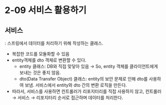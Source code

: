 # **2-09 서비스 활용하기**

## 서비스

: 스프링에서 데이터를 처리하기 위해 작성하는 클래스.

- 복잡한 코드를 모듈화할 수 있음
- entity객체를 dto 객체로 변환할 수 있다.
    - entity 클래스: DB와 직접 맞닿아 있음 → So, entity 객체를 클라이언트에게 보내는 것은 좋지 않음.
    - dto(Data Transfer Object) 클래스: entity의 보안 문제로 인해 dto를 사용하여 보냄. 서비스에서 entity와 dto 간의 변환 로직을 만든다.
- 따라서, 서비스를 사용하면 컨트롤러가 리포지터리를 직접 사용하지 않고, 컨트롤러 → 서비스 → 리포지터리 순서로 접근하며 데이터를 처리한다.


